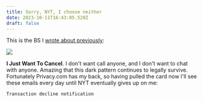 ```yaml
---
title: Sorry, NYT, I choose neither
date: 2023-10-11T16:43:05.520Z
draft: false
---
```

This is the BS I [wrote about previously](/posts/the-subscription-renewal-drill/):

![](img/nyt_cancel.png)



**I Just Want To Cancel**. I don't want call anyone, and I don't want to chat with anyone. Amazing that this dark pattern continues to legally survive. Fortunately Privacy.com has my back, so having pulled the card now I'll see these emails every day until NYT eventually gives up on me:

`Transaction decline notification`